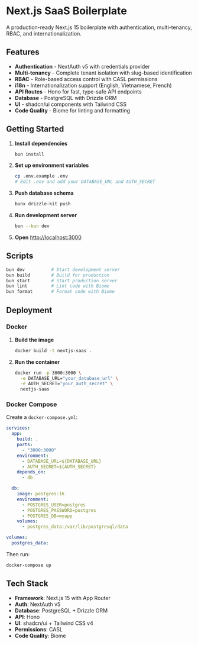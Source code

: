 # Next.js SaaS Boilerplate

A production-ready Next.js 15 boilerplate with authentication, multi-tenancy, RBAC, and internationalization.

## Features

- **Authentication** - NextAuth v5 with credentials provider
- **Multi-tenancy** - Complete tenant isolation with slug-based identification
- **RBAC** - Role-based access control with CASL permissions
- **i18n** - Internationalization support (English, Vietnamese, French)
- **API Routes** - Hono for fast, type-safe API endpoints
- **Database** - PostgreSQL with Drizzle ORM
- **UI** - shadcn/ui components with Tailwind CSS
- **Code Quality** - Biome for linting and formatting

## Getting Started

1. **Install dependencies**
   ```bash
   bun install
   ```

2. **Set up environment variables**
   ```bash
   cp .env.example .env
   # Edit .env and add your DATABASE_URL and AUTH_SECRET
   ```

3. **Push database schema**
   ```bash
   bunx drizzle-kit push
   ```

4. **Run development server**
   ```bash
   bun --bun dev
   ```

5. **Open** [http://localhost:3000](http://localhost:3000)

## Scripts

```bash
bun dev          # Start development server
bun build        # Build for production
bun start        # Start production server
bun lint         # Lint code with Biome
bun format       # Format code with Biome
```

## Deployment

### Docker

1. **Build the image**
   ```bash
   docker build -t nextjs-saas .
   ```

2. **Run the container**
   ```bash
   docker run -p 3000:3000 \
     -e DATABASE_URL="your_database_url" \
     -e AUTH_SECRET="your_auth_secret" \
     nextjs-saas
   ```

### Docker Compose

Create a `docker-compose.yml`:

```yaml
services:
  app:
    build: .
    ports:
      - "3000:3000"
    environment:
      - DATABASE_URL=${DATABASE_URL}
      - AUTH_SECRET=${AUTH_SECRET}
    depends_on:
      - db

  db:
    image: postgres:16
    environment:
      - POSTGRES_USER=postgres
      - POSTGRES_PASSWORD=postgres
      - POSTGRES_DB=myapp
    volumes:
      - postgres_data:/var/lib/postgresql/data

volumes:
  postgres_data:
```

Then run:
```bash
docker-compose up
```

## Tech Stack

- **Framework**: Next.js 15 with App Router
- **Auth**: NextAuth v5
- **Database**: PostgreSQL + Drizzle ORM
- **API**: Hono
- **UI**: shadcn/ui + Tailwind CSS v4
- **Permissions**: CASL
- **Code Quality**: Biome

